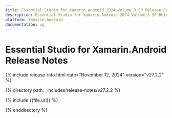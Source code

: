 ```yaml
---
title: Essential Studio for Xamarin.Android 2024 Volume 3 SP Release Release Notes  
description: Essential Studio for Xamarin.Android 2024 Volume 3 SP Release Release Notes  
platform: Xamarin.Android
documentation: ug
---
```


# Essential Studio for Xamarin.Android  Release Notes  

{% include release-info.html date="November 12, 2024"  version="v27.2.2" %} 

{% directory path: _includes/release-notes/v27.2.2 %}

{% include {{file.url}} %}

{% enddirectory %}